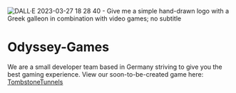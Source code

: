 ![DALL·E 2023-03-27 18 28 40 - Give me a simple hand-drawn logo with a Greek galleon in combination with video games; no subtitle](https://user-images.githubusercontent.com/59575572/228004935-5d38c052-45fb-4541-969e-51e2121032e4.png)

# Odyssey-Games
We are a small developer team based in Germany striving to give you the best gaming experience. View our soon-to-be-created game here: [TombstoneTunnels](https://github.com/Odyssey-Games/TombstoneTunnels)
